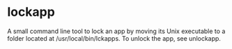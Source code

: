 # lockapp

A small command line tool to lock an app by moving its Unix executable to a folder located at /usr/local/bin/lckapps. To unlock the app, see unlockapp.
